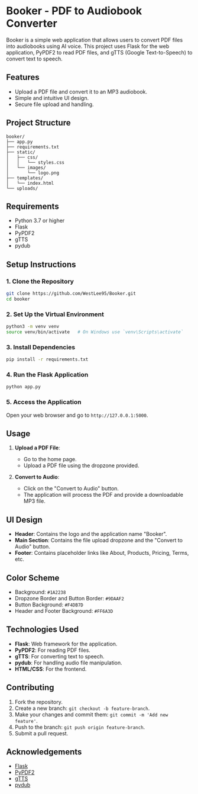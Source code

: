 # Booker - PDF to Audiobook Converter

Booker is a simple web application that allows users to convert PDF files into audiobooks using AI voice. This project uses Flask for the web application, PyPDF2 to read PDF files, and gTTS (Google Text-to-Speech) to convert text to speech.

## Features

- Upload a PDF file and convert it to an MP3 audiobook.
- Simple and intuitive UI design.
- Secure file upload and handling.

## Project Structure

```
booker/
├── app.py
├── requirements.txt
├── static/
│   ├── css/
│   │   └── styles.css
│   └── images/
│       └── logo.png
├── templates/
│   └── index.html
└── uploads/
```

## Requirements

- Python 3.7 or higher
- Flask
- PyPDF2
- gTTS
- pydub

## Setup Instructions

### 1. Clone the Repository

```bash
git clone https://github.com/WestLee95/Booker.git
cd booker
```

### 2. Set Up the Virtual Environment

```bash
python3 -m venv venv
source venv/bin/activate   # On Windows use `venv\Scripts\activate`
```

### 3. Install Dependencies

```bash
pip install -r requirements.txt
```

### 4. Run the Flask Application

```bash
python app.py
```

### 5. Access the Application

Open your web browser and go to `http://127.0.0.1:5000`.

## Usage

1. **Upload a PDF File**: 
   - Go to the home page.
   - Upload a PDF file using the dropzone provided.

2. **Convert to Audio**: 
   - Click on the "Convert to Audio" button.
   - The application will process the PDF and provide a downloadable MP3 file.

## UI Design

- **Header**: Contains the logo and the application name "Booker".
- **Main Section**: Contains the file upload dropzone and the "Convert to Audio" button.
- **Footer**: Contains placeholder links like About, Products, Pricing, Terms, etc.

## Color Scheme

- Background: `#1A2238`
- Dropzone Border and Button Border: `#9DAAF2`
- Button Background: `#F4DB7D`
- Header and Footer Background: `#FF6A3D`

## Technologies Used

- **Flask**: Web framework for the application.
- **PyPDF2**: For reading PDF files.
- **gTTS**: For converting text to speech.
- **pydub**: For handling audio file manipulation.
- **HTML/CSS**: For the frontend.

## Contributing

1. Fork the repository.
2. Create a new branch: `git checkout -b feature-branch`.
3. Make your changes and commit them: `git commit -m 'Add new feature'`.
4. Push to the branch: `git push origin feature-branch`.
5. Submit a pull request.


## Acknowledgements

- [Flask](https://flask.palletsprojects.com/)
- [PyPDF2](https://pythonhosted.org/PyPDF2/)
- [gTTS](https://gtts.readthedocs.io/en/latest/)
- [pydub](https://github.com/jiaaro/pydub)
```
